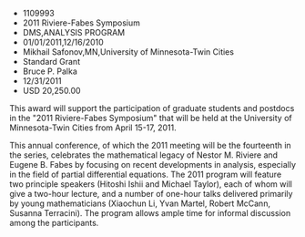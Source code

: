 
* 1109993
* 2011 Riviere-Fabes Symposium
* DMS,ANALYSIS PROGRAM
* 01/01/2011,12/16/2010
* Mikhail Safonov,MN,University of Minnesota-Twin Cities
* Standard Grant
* Bruce P. Palka
* 12/31/2011
* USD 20,250.00

This award will support the participation of graduate students and postdocs in
the "2011 Riviere-Fabes Symposium" that will be held at the University of
Minnesota-Twin Cities from April 15-17, 2011.

This annual conference, of which the 2011 meeting will be the fourteenth in the
series, celebrates the mathematical legacy of Nestor M. Riviere and Eugene B.
Fabes by focusing on recent developments in analysis, especially in the field of
partial differential equations. The 2011 program will feature two principle
speakers (Hitoshi Ishii and Michael Taylor), each of whom will give a two-hour
lecture, and a number of one-hour talks delivered primarily by young
mathematicians (Xiaochun Li, Yvan Martel, Robert McCann, Susanna Terracini). The
program allows ample time for informal discussion among the participants.
